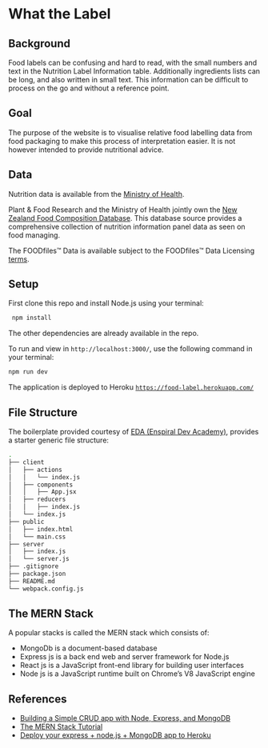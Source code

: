 
# What the Label

## Background

Food labels can be confusing and hard to read, with the small numbers and text in the Nutrition Label Information table. Additionally ingredients lists can be long, and also written in small text. This information can be difficult to process on the go and without a reference point.

## Goal

The purpose of the website is to visualise relative food labelling data from food packaging to make this process of interpretation easier. It is not however intended to provide nutritional advice.

## Data

Nutrition data is available from the [Ministry of Health](https://www.health.govt.nz/nz-health-statistics/health-statistics-and-data-sets/nutrition-data-and-stats).

Plant & Food Research and the Ministry of Health jointly own the [New Zealand Food Composition Database](https://www.foodcomposition.co.nz/).  This database source provides a comprehensive collection of nutrition information panel data as seen on food managing.

The FOODfiles™ Data is available subject to the FOODfiles™ Data Licensing [terms](https://www.foodcomposition.co.nz/terms/).

## Setup

First clone this repo and install Node.js using your terminal:

```sh
 npm install
```
The other dependencies are already available in the repo.

To run and view in `http://localhost:3000/`, use the following command in your terminal:

```sh
npm run dev
```

The application is deployed to Heroku [`https://food-label.herokuapp.com/`](https://food-label.herokuapp.com/)

## File Structure

The boilerplate provided courtesy of [EDA (Enspiral Dev Academy)](https://devacademy.co.nz/), provides a starter generic file structure:

```sh
.
├── client
│   ├── actions
│   │   └── index.js
│   ├── components
│   │   ├── App.jsx
│   ├── reducers
│   │   ├── index.js
│   └── index.js
├── public
│   ├── index.html
│   └── main.css
├── server
│   ├── index.js
│   └── server.js
├── .gitignore
├── package.json
├── README.md
└── webpack.config.js
```
##  The MERN Stack

A popular stacks is called the MERN stack which consists of:

- MongoDb is a document-based database
- Express js is a back end web and server framework for Node.js 
- React js is a JavaScript front-end library for building user interfaces
- Node js is a JavaScript runtime built on Chrome’s V8 JavaScript engine

## References

- [Building a Simple CRUD app with Node, Express, and MongoDB](https://zellwk.com/blog/crud-express-mongodb/)
- [The MERN Stack Tutorial](https://codingthesmartway.com/the-mern-stack-tutorial-building-a-react-crud-application-from-start-to-finish-part-1/)
- [Deploy your express + node.js + MongoDB app to Heroku](https://medium.com/@junwu2012/deploy-your-express-node-js-mongodb-app-to-heroku-5e5d21c5a748)